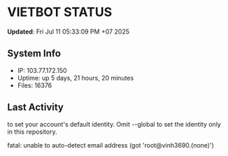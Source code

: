# VIETBOT STATUS
**Updated**: Fri Jul 11 05:33:09 PM +07 2025

## System Info
- IP: 103.77.172.150
- Uptime: up 5 days, 21 hours, 20 minutes
- Files: 16376

## Last Activity

to set your account's default identity.
Omit --global to set the identity only in this repository.

fatal: unable to auto-detect email address (got 'root@vinh3690.(none)')
